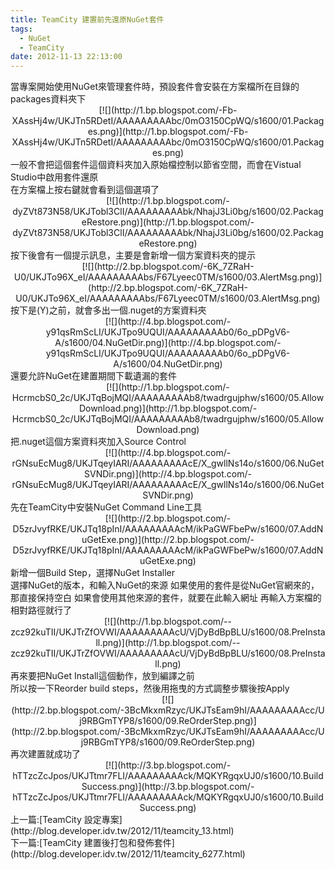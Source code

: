 ```yaml
---
title: TeamCity 建置前先還原NuGet套件
tags:
  - NuGet
  - TeamCity
date: 2012-11-13 22:13:00
---
```


<div class="separator" style="clear: both; text-align: left;">當專案開始使用NuGet來管理套件時，預設套件會安裝在方案檔所在目錄的packages資料夾下</div>
<div class="separator" style="clear: both; text-align: center;">[![](http://1.bp.blogspot.com/-Fb-XAssHj4w/UKJTn5RDetI/AAAAAAAAAbc/0mO3150CpWQ/s1600/01.Packages.png)](http://1.bp.blogspot.com/-Fb-XAssHj4w/UKJTn5RDetI/AAAAAAAAAbc/0mO3150CpWQ/s1600/01.Packages.png)</div>
<div class="separator" style="clear: both; text-align: left;">一般不會把這個套件這個資料夾加入原始檔控制以節省空間，而會在Vistual Studio中啟用套件還原</div>在方案檔上按右鍵就會看到這個選項了
<div class="separator" style="clear: both; text-align: center;">[![](http://1.bp.blogspot.com/-dyZVt873N58/UKJTobl3ClI/AAAAAAAAAbk/NhajJ3Li0bg/s1600/02.PackageRestore.png)](http://1.bp.blogspot.com/-dyZVt873N58/UKJTobl3ClI/AAAAAAAAAbk/NhajJ3Li0bg/s1600/02.PackageRestore.png)</div>
<div class="separator" style="clear: both; text-align: left;">按下後會有一個提示訊息，主要是會新增一個方案資料夾的提示</div><div class="separator" style="clear: both; text-align: center;">[![](http://2.bp.blogspot.com/-6K_7ZRaH-U0/UKJTo96X_eI/AAAAAAAAAbs/F67Lyeec0TM/s1600/03.AlertMsg.png)](http://2.bp.blogspot.com/-6K_7ZRaH-U0/UKJTo96X_eI/AAAAAAAAAbs/F67Lyeec0TM/s1600/03.AlertMsg.png)</div>
<div class="separator" style="clear: both; text-align: left;">按下是(Y)之前，就會多出一個.nuget的方案資料夾</div><div class="separator" style="clear: both; text-align: center;">[![](http://4.bp.blogspot.com/-y91qsRmScLI/UKJTpo9UQUI/AAAAAAAAAb0/6o_pDPgV6-A/s1600/04.NuGetDir.png)](http://4.bp.blogspot.com/-y91qsRmScLI/UKJTpo9UQUI/AAAAAAAAAb0/6o_pDPgV6-A/s1600/04.NuGetDir.png)</div>
<div class="separator" style="clear: both; text-align: left;">還要允許NuGet在建置期間下載遺漏的套件</div><div class="separator" style="clear: both; text-align: center;">[![](http://1.bp.blogspot.com/-HcrmcbS0_2c/UKJTqBojMQI/AAAAAAAAAb8/twadrgujphw/s1600/05.AllowDownload.png)](http://1.bp.blogspot.com/-HcrmcbS0_2c/UKJTqBojMQI/AAAAAAAAAb8/twadrgujphw/s1600/05.AllowDownload.png)</div>
<div class="separator" style="clear: both; text-align: left;">把.nuget這個方案資料夾加入Source Control </div><div class="separator" style="clear: both; text-align: center;">[![](http://4.bp.blogspot.com/-rGNsuEcMug8/UKJTqeyIARI/AAAAAAAAAcE/X_gwllNs14o/s1600/06.NuGetSVNDir.png)](http://4.bp.blogspot.com/-rGNsuEcMug8/UKJTqeyIARI/AAAAAAAAAcE/X_gwllNs14o/s1600/06.NuGetSVNDir.png)</div>
<div class="separator" style="clear: both; text-align: left;">先在TeamCity中安裝NuGet Command Line工具</div><div class="separator" style="clear: both; text-align: center;">[![](http://2.bp.blogspot.com/-D5zrJvyfRKE/UKJTq18pInI/AAAAAAAAAcM/ikPaGWFbePw/s1600/07.AddNuGetExe.png)](http://2.bp.blogspot.com/-D5zrJvyfRKE/UKJTq18pInI/AAAAAAAAAcM/ikPaGWFbePw/s1600/07.AddNuGetExe.png)</div>
<div class="separator" style="clear: both; text-align: left;">新增一個Build Step，選擇NuGet Installer</div>選擇NuGet的版本，和輸入NuGet的來源
如果使用的套件是從NuGet官網來的，那直接保持空白
如果會使用其他來源的套件，就要在此輸入網址 
再輸入方案檔的相對路徑就行了
<div class="separator" style="clear: both; text-align: center;">[![](http://1.bp.blogspot.com/--zcz92kuTII/UKJTrZfOVWI/AAAAAAAAAcU/VjDyBdBpBLU/s1600/08.PreInstall.png)](http://1.bp.blogspot.com/--zcz92kuTII/UKJTrZfOVWI/AAAAAAAAAcU/VjDyBdBpBLU/s1600/08.PreInstall.png)</div>
<div class="separator" style="clear: both; text-align: left;">再來要把NuGet Install這個動作，放到編譯之前</div>所以按一下Reorder build steps，然後用拖曳的方式調整步驟後按Apply
<div class="separator" style="clear: both; text-align: center;">[![](http://2.bp.blogspot.com/-3BcMkxmRzyc/UKJTsEam9hI/AAAAAAAAAcc/Uj9RBGmTYP8/s1600/09.ReOrderStep.png)](http://2.bp.blogspot.com/-3BcMkxmRzyc/UKJTsEam9hI/AAAAAAAAAcc/Uj9RBGmTYP8/s1600/09.ReOrderStep.png)</div>
<div class="separator" style="clear: both; text-align: left;">再次建置就成功了</div><div class="separator" style="clear: both; text-align: center;">[![](http://3.bp.blogspot.com/-hTTzcZcJpos/UKJTtmr7FLI/AAAAAAAAAck/MQKYRgqxUJ0/s1600/10.BuildSuccess.png)](http://3.bp.blogspot.com/-hTTzcZcJpos/UKJTtmr7FLI/AAAAAAAAAck/MQKYRgqxUJ0/s1600/10.BuildSuccess.png)</div>
<div class="separator" style="clear: both; text-align: left;">上一篇:[TeamCity 設定專案](http://blog.developer.idv.tw/2012/11/teamcity_13.html)</div><div class="separator" style="clear: both; text-align: left;">下一篇:[TeamCity 建置後打包和發佈套件](http://blog.developer.idv.tw/2012/11/teamcity_6277.html)</div>